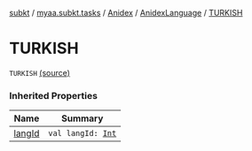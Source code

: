[subkt](../../../index.md) / [myaa.subkt.tasks](../../index.md) / [Anidex](../index.md) / [AnidexLanguage](index.md) / [TURKISH](./-t-u-r-k-i-s-h.md)

# TURKISH

`TURKISH` [(source)](https://github.com/Myaamori/SubKt/blob/0.1.10/src/main/kotlin/myaa/subkt/tasks/tasks.kt#L1089)

### Inherited Properties

| Name | Summary |
|---|---|
| [langId](lang-id.md) | `val langId: `[`Int`](https://kotlinlang.org/api/latest/jvm/stdlib/kotlin/-int/index.html) |
